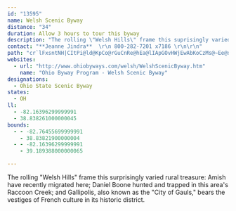 ```yaml
---
id: "13595"
name: Welsh Scenic Byway
distance: "34"
duration: Allow 3 hours to tour this byway
description: "The rolling \"Welsh Hills\" frame this suprisingly varied rural treasure: Amish have recently migrated here; Daniel Boone hunted and trapped in Raccoon Creek; and the city of Gallipolis bears the vestiges of French culture in its historic district."
contact: "**Jeanne Jindra**  \r\n 800-282-7201 x7186 \r\n\r\n"
path: "cr`lFxsntNH|CItPi@ld@KpCo@rGuCnRe@hEa@lIApGOvHWjEwAbKoCzMs@~Ee@xGYnGI`RUtEg@xFeBbOY~EKvFF`IfC|kAEtF]hHeAvIqC~Nw@pFCfLRhMOhE}@vFc@bE_@jJItIr@bQ~K|aC?~LYnJm@nHu@dGcEdVgDbTuIpf@aChKeNzi@}AlIsAlLsE`j@wEtg@mBzQcBfM_B`JqIfi@iAfJcAzKkCnj@cA~IcAhFaI~[}GhXcBxFiCxFiA`BaDdDeDxBmX|NaHxEaGnE}EfEkJjJyClDcF|GcD|EmEnHgDlGwJtSuItRiFdK{CvHcGbMo@lC_ArF}A`KcAtIsBfN_@McACuP~@kJ\\\\fBXl@bDfDnA~BfG|QbClInA~E~@tFXtCrChb@pD`k@nDrg@l@nKbArLj@jNE~G_AzMs@lFwBzHaA~CqBzE{ArCsB~C}e@`o@kKzK}IfIwBfCmBlC_FhJiNt^cHnQcCpFsA~ByD`GkEjFyErEgFxDsF~C{F`CgGfBiGdAmSfBqHdB}Bx@uDlBmDzBeOnMqB|AiDpBsD|AyDjA{Dr@s[dDcBXsD~@gDpAiDfBk~@bn@kGxDcFlDiFlEcCzCwBjDmBrD_B`EaExLyFhOsBtDcCpDmC`DuCnCgj@j_@}DbDsCtCqBjCoBhDoBjEcBhE}G`TsBfFsAfCoM`R_BdDy@tBoAlFyK`k@uA`GiAvCcAlByC`Egh@jd@_DxCmEfF}D|Fca@lp@yDzF{K`RyCrGcCbHsC`LuN`o@iBrGgE|K}EfJsEpGgCzCiw@fx@mEhD{XbPiIxFgB|AmJbK{DrFgEtHae@v~@{KhQyOhT}Wx_@g[fc@yAbC{EfGuB~BoMvLo@^aH~FcD~AgCCyEaAcA`NmCfl@aAtc@V~B^`APvAn@nC^|@zAtB{NxS_ByBo@k@oA]i@?aGp@sA^_BR_A?_NxA}@^yQ`EyDbBqFzCiA^oGzFqDxCgHxEsDlByQtGaJpDsFzCyPfL_OzIig@pWuFjDmH`GyBxAsAZaN~@?x@O|AsDbR_@`DgEzMcBrDcAxAiArAwHxG{\\lXcXhYuFdF{BfBoLrGsCfBwDtD_B~BmZfi@iBjEi@jBc@nBo@hIy@xN_@xEUxAy@xCmAhCm@|@eBlByDlBsBl@eK|B{LzCiA`@wCjB_Ax@_BfBs@jAuA~CcArD]`C{BbXq@`GiAfGuA~EgBzDqBpDqQxT}I`McHtIaE~F_DtCyA|@cDtAsMjD_Er@iO~DyAj@cDnBmAfAeAnAaHdJeAdAcCjBaC~@_Cr@iC\\wXz@cDj@iA^}Ar@yBrAyAxAsAfB_BvCmCzG{IjWoAdCoB`CaCfBwLdGyJtGiDpBmFlCi`@hOeEfCcEpDkBzBaBfCmErI_Nj[kJbSwFbM"
websites:
  - url: "http://www.ohiobyways.com/welsh/WelshScenicByway.htm"
    name: "Ohio Byway Program - Welsh Scenic Byway"
designations:
  - Ohio State Scenic Byway
states:
  - OH
ll:
  - -82.16396299999991
  - 38.838261000000045
bounds:
  - - -82.76455699999991
    - 38.83821900000004
  - - -82.16396299999991
    - 39.189388000000065

---
```


The rolling "Welsh Hills" frame this surprisingly varied rural
treasure: Amish have recently migrated here; Daniel Boone hunted and trapped in this area's Raccoon Creek; and Gallipolis, also known as the "City of Gauls," bears the vestiges of French culture in its historic district.
